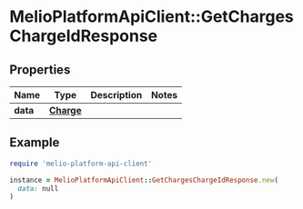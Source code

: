 # MelioPlatformApiClient::GetChargesChargeIdResponse

## Properties

| Name | Type | Description | Notes |
| ---- | ---- | ----------- | ----- |
| **data** | [**Charge**](Charge.md) |  |  |

## Example

```ruby
require 'melio-platform-api-client'

instance = MelioPlatformApiClient::GetChargesChargeIdResponse.new(
  data: null
)
```


